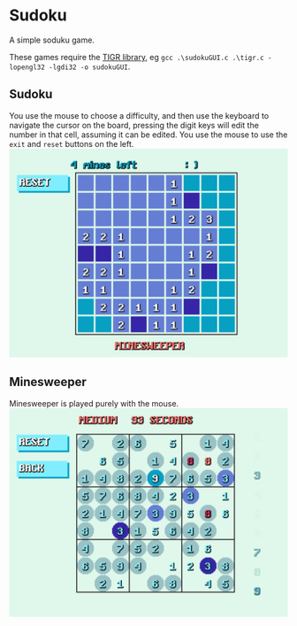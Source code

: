 # Sudoku
A simple soduku game.

These games require the [TIGR library](https://github.com/erkkah/tigr), eg `gcc .\sudokuGUI.c .\tigr.c -lopengl32 -lgdi32 -o sudokuGUI`.

## Sudoku
You use the mouse to choose a difficulty, and then use the keyboard to navigate the cursor on the board, pressing the digit keys will edit the number in that cell, assuming it can be edited.
You use the mouse to use the `exit` and `reset` buttons on the left.
![image](images/sudoku.png)


## Minesweeper
Minesweeper is played purely with the mouse.
![image](images/minesweeper.png)
